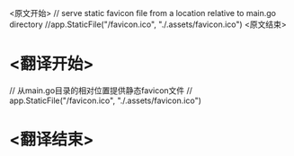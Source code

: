 
<原文开始>
	// serve static favicon file from a location relative to main.go directory
	//app.StaticFile("/favicon.ico", "./.assets/favicon.ico")
<原文结束>

# <翻译开始>
// 从main.go目录的相对位置提供静态favicon文件
// app.StaticFile("/favicon.ico", "./.assets/favicon.ico")
# <翻译结束>

